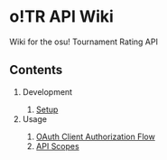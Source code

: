 # o!TR API Wiki

Wiki for the osu! Tournament Rating API

## Contents

<ol type="1">
  <li>Development</li>
  <ol>
    <li><a href="development/setup/en.md">Setup</a></li>
  </ol>
  <li>Usage</li>
  <ol>
    <li><a href="usage/authorization/en.md">OAuth Client Authorization Flow</a></li>
    <li><a href="usage/scopes/en.md">API Scopes</a></li>
  </ol>
</ol>
